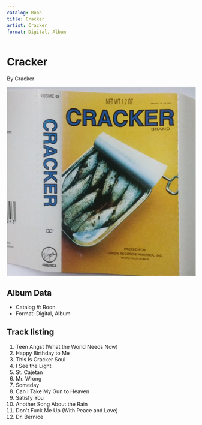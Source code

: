 ```yaml
---
catalog: Roon
title: Cracker
artist: Cracker
format: Digital, Album
---
```


# Cracker

By Cracker

![](../../assets/albumcovers/Cracker-Cracker.png)

## Album Data

- Catalog #: Roon
- Format: Digital, Album


## Track listing


1. Teen Angst (What the World Needs Now)
2. Happy Birthday to Me
3. This Is Cracker Soul
4. I See the Light
5. St. Cajetan
6. Mr. Wrong
7. Someday
8. Can I Take My Gun to Heaven
9. Satisfy You
10. Another Song About the Rain
11. Don't Fuck Me Up (With Peace and Love)
12. Dr. Bernice

